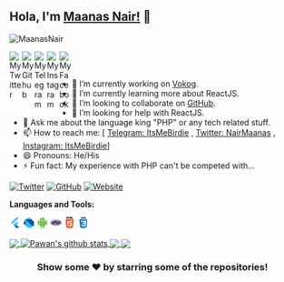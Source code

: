 ## Hola, I'm [Maanas Nair!](https://maanasnair.in) 👋

<p align="left"> <img src="https://komarev.com/ghpvc/?username=MaanasNair&label=Views&color=blue&style=plastic" alt="MaanasNair" /> </p>

<a href="https://twitter.com/NairMaanas">
  <img align="left" alt="My Twitter" width="22px" src="https://cdn.jsdelivr.net/npm/simple-icons@v3/icons/twitter.svg" />
</a>
<a href="https://github.com/MaanasNair">
  <img align="left" alt="My Github" width="22px" src="https://cdn.jsdelivr.net/npm/simple-icons@v3/icons/github.svg" />
</a>
<a href="https://t.me/itsmebirdie">
  <img align="left" alt="My Telegram" width="22px" src="https://cdn.jsdelivr.net/npm/simple-icons@v3/icons/telegram.svg" />
</a>
<a href="https://instagram.com/itsmebirdie">
  <img align="left" alt="My Instagram" width="22px" src="https://cdn.jsdelivr.net/npm/simple-icons@v3/icons/instagram.svg" />
</a>
<a href="https://www.facebook.com/maanas.nair.50">
  <img align="left" alt="My Facebook" width="22px" src="https://cdn.jsdelivr.net/npm/simple-icons@v3/icons/facebook.svg" />
</a>

<br/>
<br/>



- 🔭 I’m currently working on [Vokog](https://github.com/MaanasNair/ssql-shop/).
- 🌱 I’m currently learning more about ReactJS.
- 👯 I’m looking to collaborate on [GitHub](https://github.com/MaanasNair).
- 🤔 I’m looking for help with ReactJS.
- 💬 Ask me about the language king "PHP" or any tech related stuff.
- 📫 How to reach me: [ [Telegram: ItsMeBirdie](https://t.me/ItsMeBirdie) , [Twitter: NairMaanas](https://twitter.com/NairMaanas) , [Instagram: ItsMeBirdie](https://instagram.com/itsmebirdie)]
- 😄 Pronouns: He/His
- ⚡ Fun fact: My experience with PHP can't be competed with...

[![Twitter](https://img.shields.io/twitter/follow/imthepk?style=social)](https://twitter.com/NairMaanas)
[![GitHub](https://img.shields.io/github/followers/MaanasNair?label=follow&style=social)](https://github.com/MaanasNair)
[![Website](https://img.shields.io/badge/PortfolioWebsite-maanasnair.in-2648ff?style=flat-square&logo=google-chrome)](https://maanasnair.in/)


**Languages and Tools:**  

<code><img height="20" src="https://raw.githubusercontent.com/github/explore/80688e429a7d4ef2fca1e82350fe8e3517d3494d/topics/flutter/flutter.png"></code>
<code><img height="20" src="https://raw.githubusercontent.com/github/explore/80688e429a7d4ef2fca1e82350fe8e3517d3494d/topics/dart/dart.png"></code>
<code><img height="20" src="https://raw.githubusercontent.com/github/explore/80688e429a7d4ef2fca1e82350fe8e3517d3494d/topics/android/android.png"></code>
<code><img height="20" src="https://raw.githubusercontent.com/github/explore/80688e429a7d4ef2fca1e82350fe8e3517d3494d/topics/php/php.png"></code>
<code><img height="20" src="https://raw.githubusercontent.com/github/explore/80688e429a7d4ef2fca1e82350fe8e3517d3494d/topics/html/html.png"></code>
<code><img height="20" src="https://raw.githubusercontent.com/github/explore/80688e429a7d4ef2fca1e82350fe8e3517d3494d/topics/css/css.png"></code>    

<a href="https://github.com/MaanasNair">
  <img align="center" src="https://github-readme-stats.vercel.app/api/top-langs/?username=MaanasNair&theme=dark&hide_langs_below=1" />
</a>
<a href="https://github.com/MaanasNair">
 <img align="center" src="https://github-readme-stats.vercel.app/api?username=MaanasNair&show_icons=true&theme=dark&line_height=27" alt="Pawan's github stats"/>
</a>
<a href="https://github.com/MaanasNair/ssql-shop">
  <img align="center" src="https://github-readme-stats.vercel.app/api/pin/?username=MaanasNair&repo=ssql-shop&theme=dark" />

</a>
<a href="https://github.com/MaanasNair/SocialMediaWebsite">
 <img align="center" src="https://github-readme-stats.vercel.app/api/pin/?username=MaanasNair&repo=SocialMediaWebsite&theme=dark" />
</a>

<div align="center">

### Show some ❤️ by starring some of the repositories!

</div>

